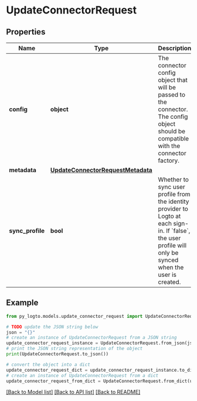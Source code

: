 # UpdateConnectorRequest


## Properties

Name | Type | Description | Notes
------------ | ------------- | ------------- | -------------
**config** | **object** | The connector config object that will be passed to the connector. The config object should be compatible with the connector factory. | [optional] 
**metadata** | [**UpdateConnectorRequestMetadata**](UpdateConnectorRequestMetadata.md) |  | [optional] 
**sync_profile** | **bool** | Whether to sync user profile from the identity provider to Logto at each sign-in. If &#x60;false&#x60;, the user profile will only be synced when the user is created. | [optional] 

## Example

```python
from py_logto.models.update_connector_request import UpdateConnectorRequest

# TODO update the JSON string below
json = "{}"
# create an instance of UpdateConnectorRequest from a JSON string
update_connector_request_instance = UpdateConnectorRequest.from_json(json)
# print the JSON string representation of the object
print(UpdateConnectorRequest.to_json())

# convert the object into a dict
update_connector_request_dict = update_connector_request_instance.to_dict()
# create an instance of UpdateConnectorRequest from a dict
update_connector_request_from_dict = UpdateConnectorRequest.from_dict(update_connector_request_dict)
```
[[Back to Model list]](../README.md#documentation-for-models) [[Back to API list]](../README.md#documentation-for-api-endpoints) [[Back to README]](../README.md)


